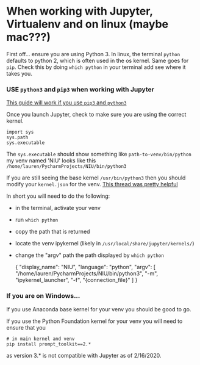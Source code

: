 # When working with Jupyter, Virtualenv and on linux (maybe mac???)

First off... ensure you are using Python 3.  In linux, the terminal `python`
defaults to python 2, which is often used in the os kernel.  Same goes for `pip`.
Check this by doing `which python` in your terminal add see where it takes you.

### USE `python3` and `pip3` when working with Jupyter

[This guide will work if you use `pip3` and `python3`](https://janakiev.com/blog/jupyter-virtual-envs/)

Once you launch Jupyter, check to make sure you are using the correct kernel.

    import sys
    sys.path
    sys.executable

The `sys.executable` should show something like `path-to-venv/bin/python` my venv named 'NIU' looks like this `/home/lauren/PycharmProjects/NIU/bin/python3`

If you are still seeing the base kernel `/usr/bin/python3` then you should modify your `kernel.json` for the venv.
[This thread was pretty helpful](https://github.com/jupyter/notebook/issues/2359)

In short you will need to do the following:
- in the terminal, activate your venv
- run `which python`
- copy the path that is returned
- locate the venv ipykernel (likely in `/usr/local/share/jupyter/kernels/`)
- change the "argv" path the path displayed by `which python`


    {
     "display_name": "NIU",
     "language": "python",
     "argv": [
      "/home/lauren/PycharmProjects/NIU/bin/python3",
      "-m",
      "ipykernel_launcher",
      "-f",
      "{connection_file}"
     ]
    }


### If you are on Windows...

If you use Anaconda base kernel for your venv you should be good to go.

If you use the Python Foundation kernel for your venv you will need to ensure that you


	# in main kernel and venv
	pip install prompt_toolkit==2.*

as version 3.* is not compatible with Jupyter as of 2/16/2020.

